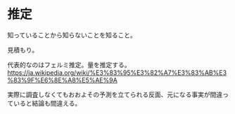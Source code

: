 # 推定

知っていることから知らないことを知ること。

見積もり。

代表的なのはフェルミ推定。量を推定する。
https://ja.wikipedia.org/wiki/%E3%83%95%E3%82%A7%E3%83%AB%E3%83%9F%E6%8E%A8%E5%AE%9A

実際に調査しなくてもおおよその予測を立てられる反面、元になる事実が間違っていると結論も間違える。
